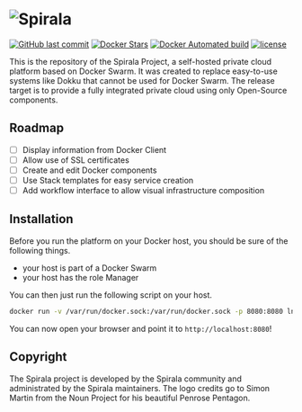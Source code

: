 # ![Spirala](https://user-images.githubusercontent.com/3391295/33789830-b4e396c6-dc7b-11e7-97db-e47d4e22aca6.png)
[![GitHub last commit](https://img.shields.io/github/last-commit/lnsp/spirala.svg?style=flat-square)](https://github.com/lnsp/spirala)
[![Docker Stars](https://img.shields.io/docker/stars/lnsp/spirala.svg?style=flat-square)](https://hub.docker.com/r/lnsp/spirala/)
[![Docker Automated build](https://img.shields.io/docker/automated/lnsp/spirala.svg?style=flat-square)](https://hub.docker.com/r/lnsp/spirala/)
[![license](https://img.shields.io/github/license/lnsp/spirala.svg?style=flat-square)](https://github.com/lnsp/spirala)

This is the repository of the Spirala Project, a self-hosted private cloud platform based on Docker Swarm.
It was created to replace easy-to-use systems like Dokku that cannot be used for Docker Swarm. The release target is to provide
a fully integrated private cloud using only Open-Source components.

## Roadmap
- [ ] Display information from Docker Client
- [ ] Allow use of SSL certificates
- [ ] Create and edit Docker components
- [ ] Use Stack templates for easy service creation
- [ ] Add workflow interface to allow visual infrastructure composition

## Installation
Before you run the platform on your Docker host, you should be sure of the following things.
- your host is part of a Docker Swarm
- your host has the role Manager

You can then just run the following script on your host.
```bash
docker run -v /var/run/docker.sock:/var/run/docker.sock -p 8080:8080 lnsp/spirala /go/bin/spirala --endpoint unix:///var/run/docker.sock
```
You can now open your browser and point it to `http://localhost:8080`!

## Copyright
The Spirala project is developed by the Spirala community and administrated by the Spirala maintainers.
The logo credits go to Simon Martin from the Noun Project for his beautiful Penrose Pentagon.